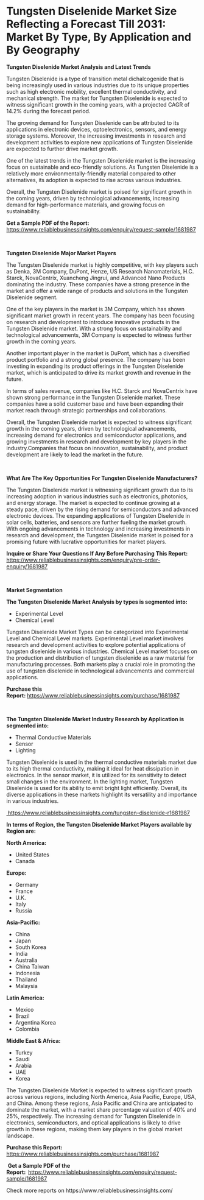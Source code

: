 <p><h1>Tungsten Diselenide Market Size Reflecting a Forecast Till 2031: Market By Type, By Application and By Geography</h1></p><p><strong>Tungsten Diselenide Market Analysis and Latest Trends</strong></p>
<p><p>Tungsten Diselenide is a type of transition metal dichalcogenide that is being increasingly used in various industries due to its unique properties such as high electronic mobility, excellent thermal conductivity, and mechanical strength. The market for Tungsten Diselenide is expected to witness significant growth in the coming years, with a projected CAGR of 14.2% during the forecast period.</p><p>The growing demand for Tungsten Diselenide can be attributed to its applications in electronic devices, optoelectronics, sensors, and energy storage systems. Moreover, the increasing investments in research and development activities to explore new applications of Tungsten Diselenide are expected to further drive market growth.</p><p>One of the latest trends in the Tungsten Diselenide market is the increasing focus on sustainable and eco-friendly solutions. As Tungsten Diselenide is a relatively more environmentally-friendly material compared to other alternatives, its adoption is expected to rise across various industries.</p><p>Overall, the Tungsten Diselenide market is poised for significant growth in the coming years, driven by technological advancements, increasing demand for high-performance materials, and growing focus on sustainability.</p></p>
<p><strong>Get a Sample PDF of the Report:&nbsp;</strong> <a href="https://www.reliablebusinessinsights.com/enquiry/request-sample/1681987">https://www.reliablebusinessinsights.com/enquiry/request-sample/1681987</a></p>
<p>&nbsp;</p>
<p><strong>Tungsten Diselenide Major Market Players</strong></p>
<p><p>The Tungsten Diselenide market is highly competitive, with key players such as Denka, 3M Company, DuPont, Henze, US Research Nanomaterials, H.C. Starck, NovaCentrix, Xuancheng Jingrui, and Advanced Nano Products dominating the industry. These companies have a strong presence in the market and offer a wide range of products and solutions in the Tungsten Diselenide segment.</p><p>One of the key players in the market is 3M Company, which has shown significant market growth in recent years. The company has been focusing on research and development to introduce innovative products in the Tungsten Diselenide market. With a strong focus on sustainability and technological advancements, 3M Company is expected to witness further growth in the coming years.</p><p>Another important player in the market is DuPont, which has a diversified product portfolio and a strong global presence. The company has been investing in expanding its product offerings in the Tungsten Diselenide market, which is anticipated to drive its market growth and revenue in the future.</p><p>In terms of sales revenue, companies like H.C. Starck and NovaCentrix have shown strong performance in the Tungsten Diselenide market. These companies have a solid customer base and have been expanding their market reach through strategic partnerships and collaborations.</p><p>Overall, the Tungsten Diselenide market is expected to witness significant growth in the coming years, driven by technological advancements, increasing demand for electronics and semiconductor applications, and growing investments in research and development by key players in the industry.Companies that focus on innovation, sustainability, and product development are likely to lead the market in the future.</p></p>
<p>&nbsp;</p>
<p><strong>What Are The Key Opportunities For Tungsten Diselenide Manufacturers?</strong></p>
<p><p>The Tungsten Diselenide market is witnessing significant growth due to its increasing adoption in various industries such as electronics, photonics, and energy storage. The market is expected to continue growing at a steady pace, driven by the rising demand for semiconductors and advanced electronic devices. The expanding applications of Tungsten Diselenide in solar cells, batteries, and sensors are further fueling the market growth. With ongoing advancements in technology and increasing investments in research and development, the Tungsten Diselenide market is poised for a promising future with lucrative opportunities for market players.</p></p>
<p><strong>Inquire or Share Your Questions If Any Before Purchasing This Report:</strong> <a href="https://www.reliablebusinessinsights.com/enquiry/pre-order-enquiry/1681987">https://www.reliablebusinessinsights.com/enquiry/pre-order-enquiry/1681987</a></p>
<p>&nbsp;</p>
<p><strong>Market Segmentation</strong></p>
<p><strong>The Tungsten Diselenide Market Analysis by types is segmented into:</strong></p>
<p><ul><li>Experimental Level</li><li>Chemical Level</li></ul></p>
<p><p>Tungsten Diselenide Market Types can be categorized into Experimental Level and Chemical Level markets. Experimental Level market involves research and development activities to explore potential applications of tungsten diselenide in various industries. Chemical Level market focuses on the production and distribution of tungsten diselenide as a raw material for manufacturing processes. Both markets play a crucial role in promoting the use of tungsten diselenide in technological advancements and commercial applications.</p></p>
<p><strong>Purchase this Report:&nbsp;</strong><a href="https://www.reliablebusinessinsights.com/purchase/1681987">https://www.reliablebusinessinsights.com/purchase/1681987</a></p>
<p>&nbsp;</p>
<p><strong>The Tungsten Diselenide Market Industry Research by Application is segmented into:</strong></p>
<p><ul><li>Thermal Conductive Materials</li><li>Sensor</li><li>Lighting</li></ul></p>
<p><p>Tungsten Diselenide is used in the thermal conductive materials market due to its high thermal conductivity, making it ideal for heat dissipation in electronics. In the sensor market, it is utilized for its sensitivity to detect small changes in the environment. In the lighting market, Tungsten Diselenide is used for its ability to emit bright light efficiently. Overall, its diverse applications in these markets highlight its versatility and importance in various industries.</p></p>
<p><a href="https://www.reliablebusinessinsights.com/tungsten-diselenide-r1681987">&nbsp;https://www.reliablebusinessinsights.com/tungsten-diselenide-r1681987</a></p>
<p><strong>In terms of Region, the Tungsten Diselenide Market Players available by Region are:</strong></p>
<p>
    <p> <strong> North America: </strong>
        <ul>
            <li>United States</li>
            <li>Canada</li>
        </ul>
        </p> 
    <p> <strong> Europe: </strong>
        <ul>
            <li>Germany</li>
            <li>France</li>
            <li>U.K.</li>
            <li>Italy</li>
            <li>Russia</li>
        </ul>
        </p> 
    <p> <strong> Asia-Pacific: </strong>
        <ul>
            <li>China</li>
            <li>Japan</li>
            <li>South Korea</li>
            <li>India</li>
            <li>Australia</li>
            <li>China Taiwan</li>
            <li>Indonesia</li>
            <li>Thailand</li>
            <li>Malaysia</li>
        </ul>
        </p> 
    <p> <strong> Latin America: </strong>
        <ul>
            <li>Mexico</li>
            <li>Brazil</li>
            <li>Argentina Korea</li>
            <li>Colombia</li>
        </ul>
        </p> 
    <p> <strong> Middle East & Africa: </strong>
        <ul>
            <li>Turkey</li>
            <li>Saudi</li>
            <li>Arabia</li>
            <li>UAE</li>
            <li>Korea</li>
        </ul>
    </p>
    </p>
<p><p>The Tungsten Diselenide Market is expected to witness significant growth across various regions, including North America, Asia Pacific, Europe, USA, and China. Among these regions, Asia Pacific and China are anticipated to dominate the market, with a market share percentage valuation of 40% and 25%, respectively. The increasing demand for Tungsten Diselenide in electronics, semiconductors, and optical applications is likely to drive growth in these regions, making them key players in the global market landscape.</p></p>
<p><strong>Purchase this Report: </strong><a href="https://www.reliablebusinessinsights.com/purchase/1681987">https://www.reliablebusinessinsights.com/purchase/1681987</a></p>
<p>&nbsp;<strong>Get a Sample PDF of the Report:&nbsp;&nbsp;</strong><a href="https://www.reliablebusinessinsights.com/enquiry/request-sample/1681987">https://www.reliablebusinessinsights.com/enquiry/request-sample/1681987</a></p>
<p><strong></strong></p>
<p>Check more reports on https://www.reliablebusinessinsights.com/</p>